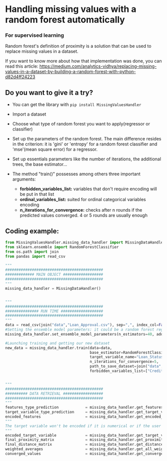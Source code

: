 # Handling missing values with a random forest automatically
### For supervised learning

Random forest's definition of proximity is a solution that can be used to replace missing values in a dataset.

If you want to know more about how that implementation was done, you can read this article: https://medium.com/analytics-vidhya/replacing-missing-values-in-a-dataset-by-building-a-random-forest-with-python-d82d4ff24223


## Do you want to give it a try?

- You can get the library with ```pip install MissingValuesHandler```

- Import a dataset

- Choose what type of random forest you want to apply(regressor or classifier)

- Set up the parameters of the random forest. The main difference resides in the criterion: it is 'gini' or 'entropy' for a random forest classifier and 'mse'(mean square error) for a regressor.

- Set up essentials parameters like the number of iterations, the additional trees, the base estimator…

- The method "train()" possesses among others three important arguments:
     - **forbidden_variables_list:** variables that don't require encoding will be put in that list
     - **ordinal_variables_list:** suited for ordinal categorical variables encoding
     - **n_iterations_for_convergence:** checks after n rounds if the predicted values converged. 4 or 5 rounds are usually enough

## Coding example:

```python
from MissingValuesHandler.missing_data_handler import MissingDataHandler
from sklearn.ensemble import RandomForestClassifier
from os.path import join
from pandas import read_csv

"""
############################################
############# MAIN OBJECT ##################
############################################
"""
missing_data_handler = MissingDataHandler()


"""
############################################
############### RUN TIME ###################
############################################
"""
data = read_csv(join("data","Loan_Approval.csv"), sep=",", index_col=False)
#Setting the ensemble model parameters: it could be a random forest regressor or classifier
missing_data_handler.set_ensemble_model_parameters(n_estimators=40, additional_estimators=20)

#Launching training and getting our new dataset
new_data = missing_data_handler.train(data=data, 
                                      base_estimator=RandomForestClassifier,
                                      target_variable_name="Loan_Status",  
                                      n_iterations_for_convergence=5,
                                      path_to_save_dataset=join("data", "Loan_approval_no_nan.csv"),
                                      forbidden_variables_list=["Credit_History"])


"""
############################################
########## DATA RETRIEVAL ##################
############################################
"""
features_type_prediction            = missing_data_handler.get_features_type_predictions()
target_variable_type_prediction     = missing_data_handler.get_target_variable_type_prediction()
encoded_features                    = missing_data_handler.get_encoded_features()
"""
The target variable won't be encoded if it is numerical or if the user requires it(by putting the variable name in forbidden_variables_list') 
"""
encoded_target_variable             = missing_data_handler.get_target_variable_encoded()
final_proximity_matrix              = missing_data_handler.get_proximity_matrix()
final_distance_matrix               = missing_data_handler.get_distance_matrix()
weighted_averages                   = missing_data_handler.get_all_weighted_averages()
converged_values                    = missing_data_handler.get_converged_values()
```
